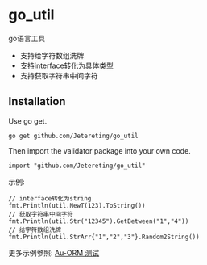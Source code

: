 # go_util
go语言工具

- 支持给字符数组洗牌
- 支持interface转化为具体类型
- 支持获取字符串中间字符

Installation
------------

Use go get.

	go get github.com/Jetereting/go_util

Then import the validator package into your own code.

	import "github.com/Jetereting/go_util"

示例:
```golang
// interface转化为string
fmt.Println(util.NewT(123).ToString())
// 获取字符串中间字符
fmt.Println(util.Str("12345").GetBetween("1","4"))
// 给字符数组洗牌
fmt.Println(util.StrArr{"1","2","3"}.Random2String())
```

更多示例参照: [Au-ORM 测试](https://github.com/Jetereting/gorm/blob/master/gorm_test.go)

